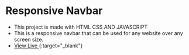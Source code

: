 # Responsive Navbar
- This project is made with HTML CSS AND JAVASCRIPT
- This is a responsive navbar that can be used for any website over any screen size.
- [View Live ](https://navbar-codequillcrafts.netlify.app){:target="_blank"}
